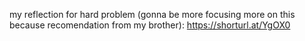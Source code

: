 my reflection for hard problem (gonna be more focusing more on this because recomendation from my brother): https://shorturl.at/YgOX0 
